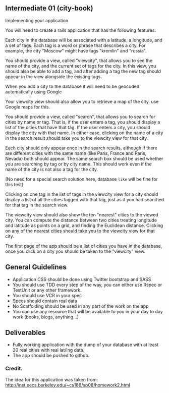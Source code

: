 ## Intermediate 01 (city-book)

Implementing your application

You will need to create a rails application that has the following features:

Each city in the database will be associated with a latitude, a longitude, and a set of tags. Each tag is a word or phrase that describes a city. For example, the city "Moscow" might have tags "kremlin" and "russia".

You should provide a view, called "viewcity", that allows you to see the name of the city, and the current set of tags for the city. In this view, you should also be able to add a tag, and after adding a tag the new tag should appear in the view alongside the existing tags.

When you add a city to the database it will need to be geocoded automatically using Google

Your viewcity view should also allow you to retrieve a map of the city. use Google maps for this.

You should provide a view, called "search", that allows you to search for cities by name or tag. That is, if the user enters a tag, you should display a list of the cities that have that tag. If the user enters a city, you should display the city with that name. In either case, clicking on the name of a city in the search result should take you to the viewcity view for that city. 

Each city should only appear once in the search results, although if there are different cities with the same name (like Paris, France and Paris, Nevada) both should appear. The same search box should be used whether you are searching by tag or by city name. This should work even if the name of the city is not also a tag for the city.

(No need for a special search solution here, database `like` will be fine for this test)

Clicking on one tag in the list of tags in the viewcity view for a city should display a list of all the cities tagged with that tag, just as if you had searched for that tag in the search view.

The viewcity view should also show the ten "nearest" cities to the viewed city. You can compute the distance between two cities treating longitude and latitude as points on a grid, and finding the Euclidean distance. Clicking on any of the nearest cities should take you to the viewcity view for that city.

The first page of the app should be a list of cities you have in the database, once you click on a city you should be taken to the "viewcity" view.

## General Guidelines
* Application CSS should be done using Twitter bootstrap and SASS
* You should use TDD every step of the way, you can either use Rspec or TestUnit or any other framework.
* You should use VCR in your spec
* Specs should contain real data
* No Scaffolding should be used in any part of the work on the app
* You can use any resource that will be available to you in your day to day work (books, blogs, anything…)

## Deliverables
* Fully working application with the dump of your database with at least 20 real cities with real lat/lng data.
* The app should be pushed to github.

### Credit.
The idea for this application was taken from: http://inst.eecs.berkeley.edu/~cs186/sp08/homework2.html
